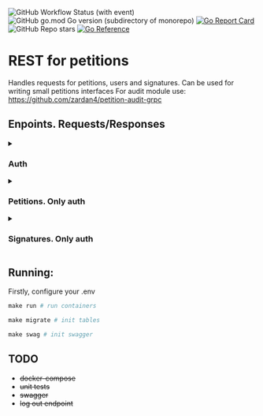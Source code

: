 
![GitHub Workflow Status (with event)](https://img.shields.io/github/actions/workflow/status/zardan4/petition-rest/linter.yml)
![GitHub go.mod Go version (subdirectory of monorepo)](https://img.shields.io/github/go-mod/go-version/zardan4/petition-rest)
[![Go Report Card](https://goreportcard.com/badge/github.com/zardan4/petition-rest)](https://goreportcard.com/report/github.com/zardan4/petition-rest)
![GitHub Repo stars](https://img.shields.io/github/stars/zardan4/petition-rest)
[![Go Reference](https://pkg.go.dev/badge/github.com/zardan4/petition-rest.svg)](https://pkg.go.dev/github.com/zardan4/petition-rest)

# REST for petitions
Handles requests for petitions, users and signatures. Can be used for writing small petitions interfaces
For audit module use: https://github.com/zardan4/petition-audit-grpc

## Enpoints. Requests/Responses
<details>
<summary>
<h3>Auth</h3>
</summary>

#### POST /signup. Create new user
```go
CreateUser(user petitions.User) (int, error)
```
Request bodyad
```json
{
    "name": "mark zuckerberg",
    "grade": "3",
    "password": "secretpassword123"
}
```
Response
```json
{
    "id": newUserId
}
```

<br>

#### POST /signin. Sign in as old user
```go
GenerateTokens(name, password, fingerprint string) (core.JWTPair, error)
```
Request body
```json
{
    "name": "mark zuckerberg",
    "password": "secretpassword123",
    "fingerprint": "your_unique_device_fingerprint"
}
```
Response
```json
{
    "access_token": usersJWT,
    "refresh_token": userRefreshToken
}
```

<br>

#### POST /refresh. Refresh user's tokens by refresh token. Delete previous refresh token
```go
RefreshTokens(refreshToken, fingerprint string) (core.JWTPair, error)
```
Request body
```json
{
    "fingerprint": "your_unique_device_fingerprint"
}
```
Cookie
```json
{
    "refresh_token": "refresh_token_cookie"
}
```
Response
```json
{
    "access_token": newUsersJWT,
    "refresh_token": newUserRefreshToken
}
```

<br>

#### POST /logout. Delete user's refresh session
```go
Logout(refreshToken string) error
```
Cookie
```json
{
    "refresh_token": "refresh_token_cookie"
}
```
Response
```json
{
    "status": "ok"
}
```

### Additional
- Refresh session depends on fingerprint too so make unique refresh session from each user's device and don't use the same fingerprint(generate it [here](https://www.npmjs.com/package/fingerprint-generator))
- Follow [this scheme](https://www.figma.com/file/0KyFbPgCpoIK4BXovODFDl/Auth-JWT-scheme) to better understand how to use auth
</details>

<!-- petitions -->
<details>
<summary>
<h3>Petitions. Only auth</h3>
</summary>

#### GET /petitions. Get all petitions
```go
GetAllPetitions() ([]petitions.Petition, error)
```
Response
```json
{
    "data": [
        {
            "id": "id",
            "title": "title",
            "date": "date",
            "timeend": "timeend",
            "text": "text",
            "answer": "answer"
        }
    ]
}
```

<br>

#### POST /petitions. Create petition
```go
CreatePetition(title, text string, authorId int) (int, error)
```
Request body
```json
{
    "title": "title_example",
    "text": "text_example"
}
```
Response
```json
{
    "id": "id"
}
```

<br>

#### GET /petitions/{id}. Get petition by id
```go
GetPetition(petitionId int) (petitions.Petition, error)
```
Response
```json
{
    "id": "id",
    "title": "title",
    "date": "date",
    "timeend": "timeend",
    "text": "text",
    "answer": "answer"
}
```

<br>

#### PUT /petitions/{id}. Update petition by id
```go
UpdatePetition(petition petitions.UpdatePetitionInput, petitionId, userId int) error
```
Request body. Optional fields but at least one
```json
{
    "id": "id",
    "title": "title",
    "date": "date",
    "timeend": "timeend",
    "text": "text",
    "answer": "answer"
}
```
Response
```json
{
    "status": "ok"
}
```

<br>

#### DELETE /petitions/{id}. Delete petition by id
```go
DeletePetition(petitionId, userId int) error
```
Response
```json
{
    "status": "ok"
}
```

<br>

#### GET /petitions/{id}/signed. Get petition signed status by user
```go
CheckSignatorie(petitionId, userId int) (bool, error)
```
Response
```json
{
    "signed": bool
}
```
</details>

<!-- signatures -->
<details>
<summary>
<h3>Signatures. Only auth</h3>
</summary>

#### GET /petitions/{id}/subs. Get all signatures for petition
```go
GetAllSubs(petitionId int) ([]petitions.Sub, error)
```
Response
```json
{
    "data": [
        {
            "id": "id",
            "date": "date",
            "userId": "userId",
            "name": "username"
        }
    ]
}
```

<br>

#### POST /petitions/{id}/subs. Create signature for petition
```go
CreateSub(petitionId, userId int) (int, error)
```
Request body
```json
{}
```
Response
```json
{
    "id": "signatureId"
}
```

<br>

#### DELETE /petitions/{id}/subs. Delete signature for petition by user
```go
DeleteSub(subId, petitionId, userId int) error
```
Response
```json
{
    "status": "ok"
}
```
</details>

## Running:
Firstly, configure your .env
```makefile
make run # run containers
```
```makefile
make migrate # init tables
```
```makefile
make swag # init swagger
```
## TODO
- ~~docker-compose~~
- ~~unit tests~~
- ~~swagger~~
- ~~log out endpoint~~